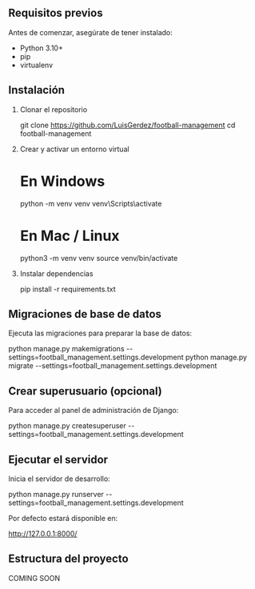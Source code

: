 Requisitos previos
------------------

Antes de comenzar, asegúrate de tener instalado:

- Python 3.10+
- pip
- virtualenv

Instalación
-----------

1. Clonar el repositorio

   git clone https://github.com/LuisGerdez/football-management
   cd football-management

2. Crear y activar un entorno virtual

   # En Windows
   python -m venv venv
   venv\\Scripts\\activate

   # En Mac / Linux
   python3 -m venv venv
   source venv/bin/activate

3. Instalar dependencias

   pip install -r requirements.txt

Migraciones de base de datos
----------------------------

Ejecuta las migraciones para preparar la base de datos:

python manage.py makemigrations --settings=football_management.settings.development
python manage.py migrate --settings=football_management.settings.development

Crear superusuario (opcional)
-----------------------------

Para acceder al panel de administración de Django:

python manage.py createsuperuser --settings=football_management.settings.development

Ejecutar el servidor
--------------------

Inicia el servidor de desarrollo:

python manage.py runserver --settings=football_management.settings.development

Por defecto estará disponible en:

http://127.0.0.1:8000/

Estructura del proyecto
-----------------------

COMING SOON